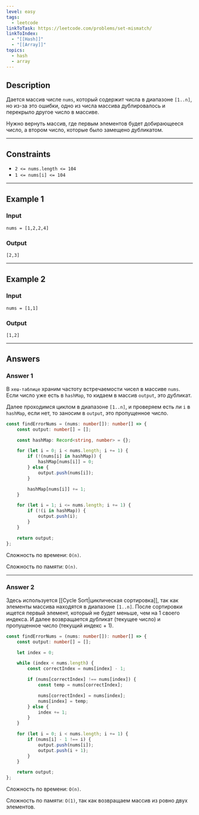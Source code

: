 ```yaml
---
level: easy
tags:
  - leetcode
linkToTask: https://leetcode.com/problems/set-mismatch/
linkToIndex:
  - "[[Hash]]"
  - "[[Array]]"
topics:
  - hash
  - array
---
```

## Description

Дается массив числе `nums`, который содержит числа в диапазоне `[1..n]`, но из-за это ошибки, одно из числа массива дублировалось и перекрыло другое число в массиве.

Нужно вернуть массив, где первым элементов будет добирающееся число, а втором число, которые было замещено дубликатом.

---
## Constraints

- `2 <= nums.length <= 104`
- `1 <= nums[i] <= 104`

---
## Example 1

### Input

```
nums = [1,2,2,4]
```
### Output

```
[2,3]
```

---
## Example 2

### Input

```
nums = [1,1]
```
### Output

```
[1,2]
```

---
## Answers

### Answer 1

В `хеш-таблице` храним частоту встречаемости чисел в массиве `nums`. Если число уже есть в `hashMap`, то кидаем в массив `output`, это дубликат.

Далее проходимся циклом в диапазоне `[1..n]`, и проверяем есть ли `i` в `hashMap`, если нет, то заносим в `output`, это пропущенное число.

```typescript
const findErrorNums = (nums: number[]): number[] => {
	const output: number[] = [];

	const hashMap: Record<string, number> = {};

	for (let i = 0; i < nums.length; i += 1) {
		if (!(nums[i] in hashMap)) {
			hashMap[nums[i]] = 0;
		} else {
			output.push(nums[i]);
		}

		hashMap[nums[i]] += 1;
	}

	for (let i = 1; i <= nums.length; i += 1) {
		if (!(i in hashMap)) {
			output.push(i);
		}
	}

	return output;
};
```

Сложность по времени: `O(n)`.

Сложность по памяти: `O(n)`.

---
### Answer 2

Здесь используется [[Cycle Sort|циклическая сортировка]], так как элементы массива находятся в диапазоне `[1..n]`.
После сортировки ищется первый элемент, который не будет меньше, чем на 1 своего индекса. И далее возвращается дубликат (текущее число) и пропущенное число (текущий индекс + 1).

```typescript
const findErrorNums = (nums: number[]): number[] => {
	const output: number[] = [];

	let index = 0;

	while (index < nums.length) {
		const correctIndex = nums[index] - 1;

		if (nums[correctIndex] !== nums[index]) {
			const temp = nums[correctIndex];

			nums[correctIndex] = nums[index];
			nums[index] = temp;
		} else {
			index += 1;
		}
	}

	for (let i = 0; i < nums.length; i += 1) {
		if (nums[i] - 1 !== i) {
			output.push(nums[i]);
			output.push(i + 1);
		}
	}

	return output;
};
```

Сложность по времени: `O(n)`.

Сложность по памяти: `O(1)`, так как возвращаем массив из ровно двух элементов.
